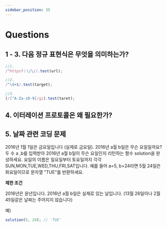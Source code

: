 ```yaml
---
sidebar_position: 35
---
```


# Questions

## 1 - 3. 다음 정규 표현식은 무엇을 의미하는가?


```jsx
//1.
/^https?ㅣ\/\//.test(url);

//2.
/^\d+$/.test(target); 

//3.
(/[^A-Za-z0-9]/gi).test(taret);
```

## 4. 이터레이션 프로토콜은 왜 필요한가?

## 5. 날짜 관련 코딩 문제

2016년 1월 1일은 금요일입니다 (실제로 금요일). 2016년 a월 b일은 무슨 요일일까요? 두 수 a ,b를 입력받아 2016년 a월 b일이 무슨 요일인지 리턴하는 함수 solution을 완성하세요. 요일의 이름은 일요일부터 토요일까지 각각 SUN,MON,TUE,WED,THU,FRI,SAT입니다. 예를 들어 a=5, b=24라면 5월 24일은 화요일이므로 문자열 "TUE"를 반환하세요.

**제한 조건**

2016년은 윤년입니다.
2016년 a월 b일은 실제로 있는 날입니다. (13월 26일이나 2월 45일같은 날짜는 주어지지 않습니다)

예)

```jsx
solution(5, 24); // 'TUE'
```
